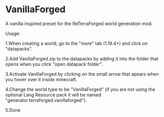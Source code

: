 # VanillaForged
A vanilla inspired preset for the ReTerraForged world generation mod.


Usage:

  1.When creating a world, go to the "more" tab (1.19.4+) and click on "datapacks". 

  2.Add VanillaForged.zip to the datapacks by adding it into the folder that opens when you click "open datapack folder". 

  3.Activate VanillaForged by clicking on the small arrow that apears when you hover over it inside minecraft. 

  4.Change the world type to be "VanillaForged" (if you are not using the optional Lang Resource pack it will be named "generator.terraforged.vanillaforged"). 

  5.Done
